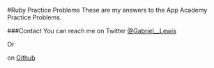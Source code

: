 #Ruby Practice Problems
These are my answers to the App Academy Practice Problems. 

###Contact 
You can reach me on Twitter [@Gabriel__Lewis](https://www.twitter.com/gabriel__lewis)

Or

on [Github](https://www.github.com/gabriel-lewis)
